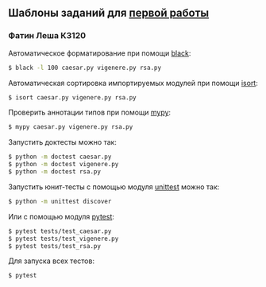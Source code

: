 ## Шаблоны заданий для [первой работы](https://dementiy.github.io/assignments/cypher/)
### Фатин Леша К3120
Автоматическое форматирование при помощи [black](https://github.com/psf/black):

```sh
$ black -l 100 caesar.py vigenere.py rsa.py
```

Автоматическая сортировка импортируемых модулей при помощи [isort](https://github.com/timothycrosley/isort):

```sh
$ isort caesar.py vigenere.py rsa.py
```

Проверить аннотации типов при помощи [mypy](https://github.com/python/mypy):

```sh
$ mypy caesar.py vigenere.py rsa.py
```

Запустить доктесты можно так:

```sh
$ python -m doctest caesar.py
$ python -m doctest vigenere.py
$ python -m doctest rsa.py
```

Запустить юнит-тесты с помощью модуля [unittest](https://docs.python.org/3/library/unittest.html) можно так:

```sh
$ python -m unittest discover
```

Или с помощью модуля [pytest](https://docs.pytest.org/en/stable/):

```sh
$ pytest tests/test_caesar.py
$ pytest tests/test_vigenere.py
$ pytest tests/test_rsa.py
```

Для запуска всех тестов:

```sh
$ pytest
```
